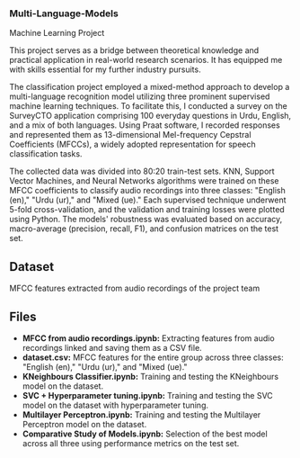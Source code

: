 ### Multi-Language-Models
Machine Learning Project

This project serves as a bridge between theoretical knowledge and practical application in real-world research scenarios. It has equipped me with skills essential for my further industry pursuits. 

The classification project employed a mixed-method approach to develop a multi-language recognition model utilizing three prominent supervised machine learning techniques. To facilitate this, I conducted a survey on the SurveyCTO application comprising 100 everyday questions in Urdu, English, and a mix of both languages. Using Praat software, I recorded responses and represented them as 13-dimensional Mel-frequency Cepstral Coefficients (MFCCs), a widely adopted representation for speech classification tasks.

The collected data was divided into 80:20 train-test sets. KNN, Support Vector Machines, and Neural Networks algorithms were trained on these MFCC coefficients to classify audio recordings into three classes: "English (en)," "Urdu (ur)," and "Mixed (ue)." Each supervised technique underwent 5-fold cross-validation, and the validation and training losses were plotted using Python. The models' robustness was evaluated based on accuracy, macro-average (precision, recall, F1), and confusion matrices on the test set.

## Dataset

MFCC features extracted from audio recordings of the project team

## Files

- **MFCC from audio recordings.ipynb:** Extracting features from audio recordings linked and saving them as a CSV file.
- **dataset.csv:** MFCC features for the entire group across three classes: "English (en)," "Urdu (ur)," and "Mixed (ue)."
- **KNeighbours Classifier.ipynb:** Training and testing the KNeighbours model on the dataset.
- **SVC + Hyperparameter tuning.ipynb:** Training and testing the SVC model on the dataset with hyperparameter tuning.
- **Multilayer Perceptron.ipynb:** Training and testing the Multilayer Perceptron model on the dataset.
- **Comparative Study of Models.ipynb:** Selection of the best model across all three using performance metrics on the test set.



